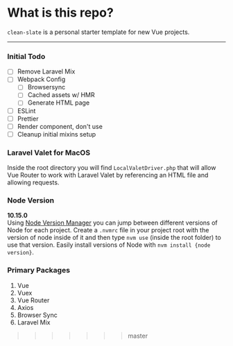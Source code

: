 # What is this repo? #
`clean-slate` is a personal starter template for new Vue projects.

---

### Initial Todo

- [ ] Remove Laravel Mix
- [ ] Webpack Config
    - [ ] Browsersync
    - [ ] Cached assets w/ HMR
    - [ ] Generate HTML page
- [ ] ESLint
- [ ] Prettier
- [ ] Render component, don't use <router-view>
- [ ] Cleanup initial mixins setup

### Laravel Valet for MacOS
Inside the root directory you will find `LocalValetDriver.php` that will allow Vue Router to work with Laravel Valet by referencing an HTML file and allowing requests.

### Node Version
**10.15.0**<br>
Using [Node Version Manager](https://github.com/creationix/nvm) you can jump between different versions of Node for each project. Create a `.nvmrc` file in your project root with the version of node inside of it and then type `nvm use` (inside the root folder) to use that version. Easily install versions of Node with `nvm install {node version}`.

### Primary Packages
1. Vue
1. Vuex
1. Vue Router
1. Axios
1. Browser Sync
1. Laravel Mix
>>>>>>> master
